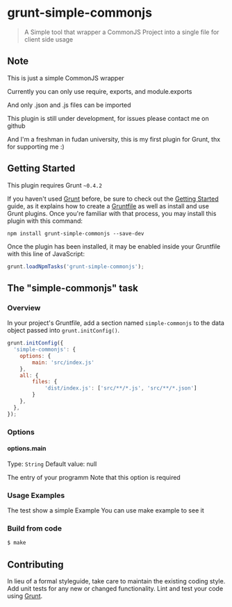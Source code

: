 # grunt-simple-commonjs

> A Simple tool that wrapper a CommonJS Project into a single file for client side usage

## Note
This is just a simple CommonJS wrapper

Currently you can only use require, exports, and module.exports

And only .json and .js files can be imported

This plugin is still under development, for issues please contact me on github

And I'm a freshman in fudan university, this is my first plugin for Grunt, thx for supporting me :)

## Getting Started
This plugin requires Grunt `~0.4.2`

If you haven't used [Grunt](http://gruntjs.com/) before, be sure to check out the [Getting Started](http://gruntjs.com/getting-started) guide, as it explains how to create a [Gruntfile](http://gruntjs.com/sample-gruntfile) as well as install and use Grunt plugins. Once you're familiar with that process, you may install this plugin with this command:

```shell
npm install grunt-simple-commonjs --save-dev
```

Once the plugin has been installed, it may be enabled inside your Gruntfile with this line of JavaScript:

```js
grunt.loadNpmTasks('grunt-simple-commonjs');
```

## The "simple-commonjs" task

### Overview
In your project's Gruntfile, add a section named `simple-commonjs` to the data object passed into `grunt.initConfig()`.

```js
grunt.initConfig({
  'simple-commonjs': {
    options: {
        main: 'src/index.js'
    },
    all: {
        files: {
            'dist/index.js': ['src/**/*.js', 'src/**/*.json']
        }
    },
  },
});
```

### Options

#### options.main
Type: `String`
Default value: null

The entry of your programm
Note that this option is required

### Usage Examples

The test show a simple Example
You can use make example to see it

### Build from code

```bash
$ make
```

## Contributing
In lieu of a formal styleguide, take care to maintain the existing coding style. Add unit tests for any new or changed functionality. Lint and test your code using [Grunt](http://gruntjs.com/).
